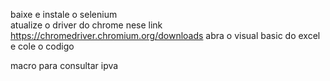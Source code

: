 baixe e instale o selenium  
atualize o driver do chrome nese link
https://chromedriver.chromium.org/downloads
abra o visual basic do excel e cole o  codigo

macro para consultar ipva 
